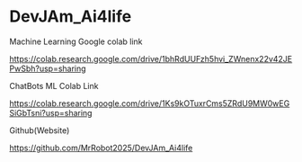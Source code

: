 # DevJAm_Ai4life
Machine Learning Google colab link

https://colab.research.google.com/drive/1bhRdUUFzh5hvi_ZWnenx22v42JEPwSbh?usp=sharing

ChatBots ML Colab Link

https://colab.research.google.com/drive/1Ks9kOTuxrCms5ZRdU9MW0wEGSiGbTsni?usp=sharing

Github(Website)

https://github.com/MrRobot2025/DevJAm_Ai4life
